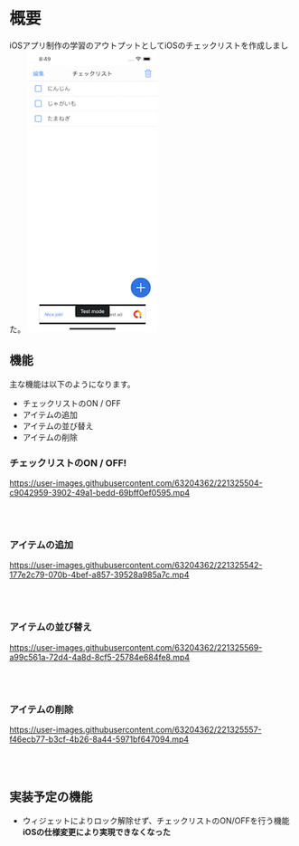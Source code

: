 # 概要
iOSアプリ制作の学習のアウトプットとしてiOSのチェックリストを作成しました。
![add](https://github.com/TEL-tel/checkList-iOS/blob/main/Assets/CheckList_check.gif)

## 機能
主な機能は以下のようになります。
- チェックリストのON / OFF
- アイテムの追加
- アイテムの並び替え
- アイテムの削除

### チェックリストのON / OFF!
https://user-images.githubusercontent.com/63204362/221325504-c9042959-3902-49a1-bedd-69bff0ef0595.mp4

<br clear="all">
</br>


### アイテムの追加
https://user-images.githubusercontent.com/63204362/221325542-177e2c79-070b-4bef-a857-39528a985a7c.mp4

<br clear="all">
</br>


### アイテムの並び替え
https://user-images.githubusercontent.com/63204362/221325569-a99c561a-72d4-4a8d-8cf5-25784e684fe8.mp4

<br clear="all">
</br>



### アイテムの削除
https://user-images.githubusercontent.com/63204362/221325557-f46ecb77-b3cf-4b26-8a44-5971bf647094.mp4

<br clear="all">
</br>


## 実装予定の機能
- ウィジェットによりロック解除せず、チェックリストのON/OFFを行う機能<br>**iOSの仕様変更により実現できなくなった**
